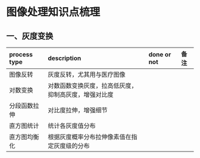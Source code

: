 # 图像处理知识点梳理

## 一、灰度变换

| process type | description                                               | done or not | 备注 |
| :----------- | :-------------------------------------------------------- | :---------- | :--- |
| 图像反转     | 灰度反转，尤其用与医疗图像                                |             |      |
| 对数变换     | 对数函数变换灰度，拉高低灰度，<br/>抑制高灰度，增强对比度 |             |      |
| 分段函数拉伸 | 对比度拉伸，增强细节                                      |             |      |
| 直方图统计   | 统计各灰度值分布                                          |             |      |
| 直方图均衡化 | 根据灰度概率分布拉伸像素值在指定灰度级的分布              |             |      |

